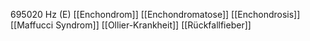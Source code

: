 695020 Hz (E)
[[Enchondrom]]
[[Enchondromatose]]
[[Enchondrosis]]
[[Maffucci Syndrom]]
[[Ollier-Krankheit]]
[[Rückfallfieber]]